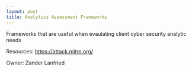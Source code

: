 ```yaml
---
layout: post
title: Analytics Assessment Frameworks
---
```

Frameworks that are useful when evaulating client cyber security analytic needs

Resources: https://attack.mitre.org/

Owner: Zander Lanfried
